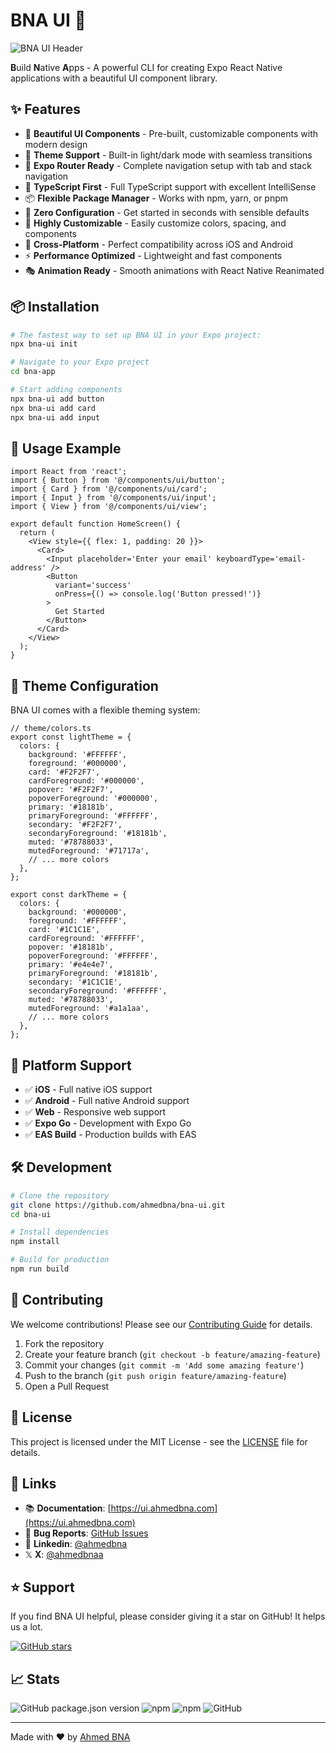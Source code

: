 # BNA UI 🚀

![BNA UI Header](https://cdn.jsdelivr.net/gh/ahmedbna/bna-ui-demo/bna-ui-header.png)

**B**uild **N**ative **A**pps - A powerful CLI for creating Expo React Native applications with a beautiful UI component library.

## ✨ Features

- 🎨 **Beautiful UI Components** - Pre-built, customizable components with modern design
- 🌙 **Theme Support** - Built-in light/dark mode with seamless transitions
- 📱 **Expo Router Ready** - Complete navigation setup with tab and stack navigation
- 🎯 **TypeScript First** - Full TypeScript support with excellent IntelliSense
- 📦 **Flexible Package Manager** - Works with npm, yarn, or pnpm
- 🚀 **Zero Configuration** - Get started in seconds with sensible defaults
- 🔧 **Highly Customizable** - Easily customize colors, spacing, and components
- 📲 **Cross-Platform** - Perfect compatibility across iOS and Android
- ⚡ **Performance Optimized** - Lightweight and fast components
- 🎭 **Animation Ready** - Smooth animations with React Native Reanimated

## 📦 Installation

```bash
# The fastest way to set up BNA UI in your Expo project:
npx bna-ui init

# Navigate to your Expo project
cd bna-app

# Start adding components
npx bna-ui add button
npx bna-ui add card
npx bna-ui add input
```

## 🎯 Usage Example

```tsx
import React from 'react';
import { Button } from '@/components/ui/button';
import { Card } from '@/components/ui/card';
import { Input } from '@/components/ui/input';
import { View } from '@/components/ui/view';

export default function HomeScreen() {
  return (
    <View style={{ flex: 1, padding: 20 }}>
      <Card>
        <Input placeholder='Enter your email' keyboardType='email-address' />
        <Button
          variant='success'
          onPress={() => console.log('Button pressed!')}
        >
          Get Started
        </Button>
      </Card>
    </View>
  );
}
```

## 🌙 Theme Configuration

BNA UI comes with a flexible theming system:

```tsx
// theme/colors.ts
export const lightTheme = {
  colors: {
    background: '#FFFFFF',
    foreground: '#000000',
    card: '#F2F2F7',
    cardForeground: '#000000',
    popover: '#F2F2F7',
    popoverForeground: '#000000',
    primary: '#18181b',
    primaryForeground: '#FFFFFF',
    secondary: '#F2F2F7',
    secondaryForeground: '#18181b',
    muted: '#78788033',
    mutedForeground: '#71717a',
    // ... more colors
  },
};

export const darkTheme = {
  colors: {
    background: '#000000',
    foreground: '#FFFFFF',
    card: '#1C1C1E',
    cardForeground: '#FFFFFF',
    popover: '#18181b',
    popoverForeground: '#FFFFFF',
    primary: '#e4e4e7',
    primaryForeground: '#18181b',
    secondary: '#1C1C1E',
    secondaryForeground: '#FFFFFF',
    muted: '#78788033',
    mutedForeground: '#a1a1aa',
    // ... more colors
  },
};
```

## 📱 Platform Support

- ✅ **iOS** - Full native iOS support
- ✅ **Android** - Full native Android support
- ✅ **Web** - Responsive web support
- ✅ **Expo Go** - Development with Expo Go
- ✅ **EAS Build** - Production builds with EAS

## 🛠️ Development

```bash
# Clone the repository
git clone https://github.com/ahmedbna/bna-ui.git
cd bna-ui

# Install dependencies
npm install

# Build for production
npm run build
```

## 🤝 Contributing

We welcome contributions! Please see our [Contributing Guide](CONTRIBUTING.md) for details.

1. Fork the repository
2. Create your feature branch (`git checkout -b feature/amazing-feature`)
3. Commit your changes (`git commit -m 'Add some amazing feature'`)
4. Push to the branch (`git push origin feature/amazing-feature`)
5. Open a Pull Request

## 📄 License

This project is licensed under the MIT License - see the [LICENSE](LICENSE) file for details.

## 🔗 Links

- 📚 **Documentation**: [https://ui.ahmedbna.com](https://ui.ahmedbna.com)
- 🐛 **Bug Reports**: [GitHub Issues](https://github.com/ahmedbna/ui/issues)
- 💬 **Linkedin**: [@ahmedbna](https://www.linkedin.com/in/ahmedbna/)
- 𝕏 **X**: [@ahmedbnaa](https://x.com/ahmedbnaa)

## ⭐ Support

If you find BNA UI helpful, please consider giving it a star on GitHub! It helps us a lot.

[![GitHub stars](https://img.shields.io/github/stars/ahmedbna/ui?style=social)](https://github.com/ahmedbna/ui)

## 📈 Stats

![GitHub package.json version](https://img.shields.io/github/package-json/v/ahmedbna/ui)
![npm](https://img.shields.io/npm/v/bna-ui)
![npm](https://img.shields.io/npm/dm/bna-ui)
![GitHub](https://img.shields.io/github/license/ahmedbna/ui)

---

Made with ❤️ by [Ahmed BNA](https://github.com/ahmedbna)
